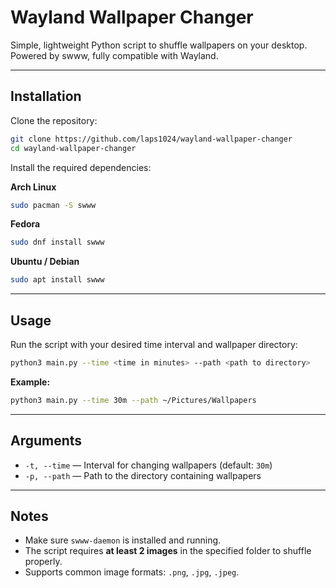 # Wayland Wallpaper Changer

Simple, lightweight Python script to shuffle wallpapers on your desktop. Powered by swww, fully compatible with Wayland.

---

## Installation

Clone the repository:

```bash
git clone https://github.com/laps1024/wayland-wallpaper-changer
cd wayland-wallpaper-changer
```

Install the required dependencies:

**Arch Linux**

```bash
sudo pacman -S swww
```

**Fedora**

```bash
sudo dnf install swww
```

**Ubuntu / Debian**

```bash
sudo apt install swww
```

---

## Usage

Run the script with your desired time interval and wallpaper directory:

```bash
python3 main.py --time <time in minutes> --path <path to directory>
```

**Example:**

```bash
python3 main.py --time 30m --path ~/Pictures/Wallpapers
```

---

## Arguments

* `-t, --time` — Interval for changing wallpapers (default: `30m`)
* `-p, --path` — Path to the directory containing wallpapers

---

## Notes

* Make sure `swww-daemon` is installed and running.
* The script requires **at least 2 images** in the specified folder to shuffle properly.
* Supports common image formats: `.png`, `.jpg`, `.jpeg`.
